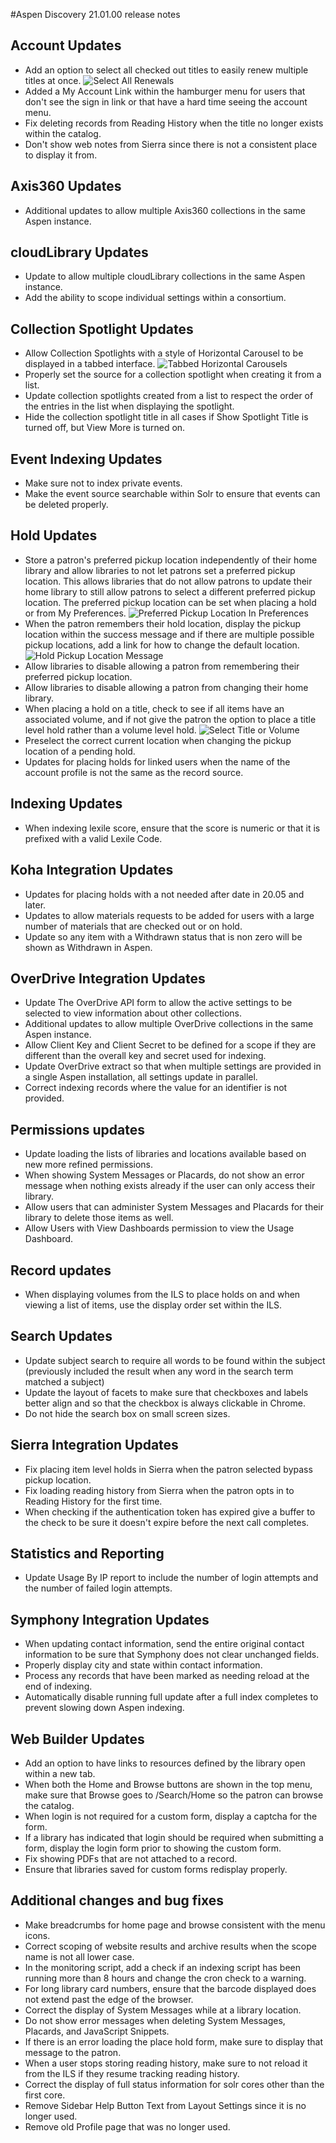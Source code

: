 #Aspen Discovery 21.01.00 release notes
## Account Updates
- Add an option to select all checked out titles to easily renew multiple titles at once. 
  ![Select All Renewals](/release_notes/images/21_01_00_select_all_renewals.png)
- Added a My Account Link within the hamburger menu for users that don't see the sign in link or that have a hard time seeing the account menu.
- Fix deleting records from Reading History when the title no longer exists within the catalog. 
- Don't show web notes from Sierra since there is not a consistent place to display it from.

## Axis360 Updates
- Additional updates to allow multiple Axis360 collections in the same Aspen instance. 

## cloudLibrary Updates
- Update to allow multiple cloudLibrary collections in the same Aspen instance. 
- Add the ability to scope individual settings within a consortium. 

## Collection Spotlight Updates
- Allow Collection Spotlights with a style of Horizontal Carousel to be displayed in a tabbed interface. 
  ![Tabbed Horizontal Carousels](/release_notes/images/21_01_00_tabbed_horizontal_carousel.png) 
- Properly set the source for a collection spotlight when creating it from a list. 
- Update collection spotlights created from a list to respect the order of the entries in the list when displaying the spotlight. 
- Hide the collection spotlight title in all cases if Show Spotlight Title is turned off, but View More is turned on.  

## Event Indexing Updates
- Make sure not to index private events.
- Make the event source searchable within Solr to ensure that events can be deleted properly.

## Hold Updates
- Store a patron's preferred pickup location independently of their home library and allow libraries to not let patrons set a preferred pickup location. This allows libraries that do not allow patrons to update their home library to still allow patrons to select a different preferred pickup location.  The preferred pickup location can be set when placing a hold or from My Preferences. 
  ![Preferred Pickup Location In Preferences](/release_notes/images/21_01_00_preferred_pickup_location.png)  
- When the patron remembers their hold location, display the pickup location within the success message and if there are multiple possible pickup locations, add a link for how to change the default location.
  ![Hold Pickup Location Message](/release_notes/images/21_01_00_hold_pickup_location_message.png)  
- Allow libraries to disable allowing a patron from remembering their preferred pickup location.
- Allow libraries to disable allowing a patron from changing their home library. 
- When placing a hold on a title, check to see if all items have an associated volume, and if not give the patron the option to place a title level hold rather than a volume level hold.
  ![Select Title or Volume](/release_notes/images/21_01_00_volume_hold_type.png)
- Preselect the correct current location when changing the pickup location of a pending hold. 
- Updates for placing holds for linked users when the name of the account profile is not the same as the record source. 

## Indexing Updates
- When indexing lexile score, ensure that the score is numeric or that it is prefixed with a valid Lexile Code.

## Koha Integration Updates
- Updates for placing holds with a not needed after date in 20.05 and later. 
- Updates to allow materials requests to be added for users with a large number of materials that are checked out or on hold. 
- Update so any item with a Withdrawn status that is non zero will be shown as Withdrawn in Aspen.  

## OverDrive Integration Updates
- Update The OverDrive API form to allow the active settings to be selected to view information about other collections.
- Additional updates to allow multiple OverDrive collections in the same Aspen instance. 
- Allow Client Key and Client Secret to be defined for a scope if they are different than the overall key and secret used for indexing. 
- Update OverDrive extract so that when multiple settings are provided in a single Aspen installation, all settings update in parallel.  
- Correct indexing records where the value for an identifier is not provided. 

## Permissions updates
- Update loading the lists of libraries and locations available based on new more refined permissions. 
- When showing System Messages or Placards, do not show an error message when nothing exists already if the user can only access their library. 
- Allow users that can administer System Messages and Placards for their library to delete those items as well. 
- Allow Users with View Dashboards permission to view the Usage Dashboard.

## Record updates
- When displaying volumes from the ILS to place holds on and when viewing a list of items, use the display order set within the ILS. 

## Search Updates
- Update subject search to require all words to be found within the subject (previously included the result when any word in the search term matched a subject)
- Update the layout of facets to make sure that checkboxes and labels better align and so that the checkbox is always clickable in Chrome.
- Do not hide the search box on small screen sizes.

## Sierra Integration Updates
- Fix placing item level holds in Sierra when the patron selected bypass pickup location.
- Fix loading reading history from Sierra when the patron opts in to Reading History for the first time. 
- When checking if the authentication token has expired give a buffer to the check to be sure it doesn't expire before the next call completes. 

## Statistics and Reporting
- Update Usage By IP report to include the number of login attempts and the number of failed login attempts. 

## Symphony Integration Updates
- When updating contact information, send the entire original contact information to be sure that Symphony does not clear unchanged fields.
- Properly display city and state within contact information.    
- Process any records that have been marked as needing reload at the end of indexing. 
- Automatically disable running full update after a full index completes to prevent slowing down Aspen indexing. 

## Web Builder Updates 
- Add an option to have links to resources defined by the library open within a new tab.
- When both the Home and Browse buttons are shown in the top menu, make sure that Browse goes to /Search/Home so the patron can browse the catalog.  
- When login is not required for a custom form, display a captcha for the form. 
- If a library has indicated that login should be required when submitting a form, display the login form prior to showing the custom form. 
- Fix showing PDFs that are not attached to a record.
- Ensure that libraries saved for custom forms redisplay properly.

## Additional changes and bug fixes
- Make breadcrumbs for home page and browse consistent with the menu icons. 
- Correct scoping of website results and archive results when the scope name is not all lower case. 
- In the monitoring script, add a check if an indexing script has been running more than 8 hours and change the cron check to a warning. 
- For long library card numbers, ensure that the barcode displayed does not extend past the edge of the browser. 
- Correct the display of System Messages while at a library location.
- Do not show error messages when deleting System Messages, Placards, and JavaScript Snippets.
- If there is an error loading the place hold form, make sure to display that message to the patron.
- When a user stops storing reading history, make sure to not reload it from the ILS if they resume tracking reading history. 
- Correct the display of full status information for solr cores other than the first core. 
- Remove Sidebar Help Button Text from Layout Settings since it is no longer used. 
- Remove old Profile page that was no longer used.